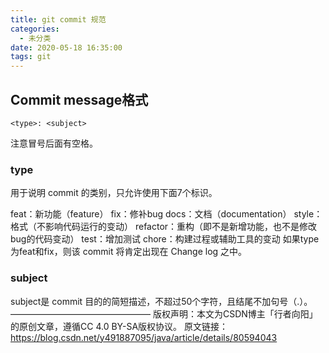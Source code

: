 ```yaml
---
title: git commit 规范
categories:
  - 未分类
date: 2020-05-18 16:35:00
tags: git
---
```

## Commit message格式
```
<type>: <subject>
```
注意冒号后面有空格。

### type
用于说明 commit 的类别，只允许使用下面7个标识。

feat：新功能（feature）
fix：修补bug
docs：文档（documentation）
style： 格式（不影响代码运行的变动）
refactor：重构（即不是新增功能，也不是修改bug的代码变动）
test：增加测试
chore：构建过程或辅助工具的变动
如果type为feat和fix，则该 commit 将肯定出现在 Change log 之中。

### subject
subject是 commit 目的的简短描述，不超过50个字符，且结尾不加句号（.）。
————————————————
版权声明：本文为CSDN博主「行者向阳」的原创文章，遵循CC 4.0 BY-SA版权协议。
原文链接：https://blog.csdn.net/y491887095/java/article/details/80594043